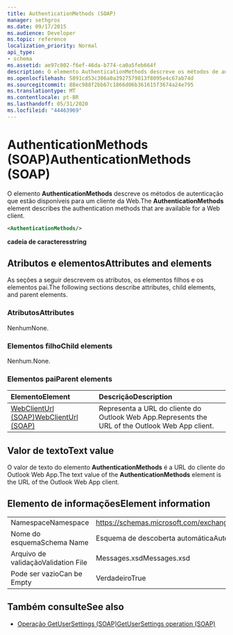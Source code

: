 ```yaml
---
title: AuthenticationMethods (SOAP)
manager: sethgros
ms.date: 09/17/2015
ms.audience: Developer
ms.topic: reference
localization_priority: Normal
api_type:
- schema
ms.assetid: ae97c802-f6ef-46da-b774-ca0a5feb664f
description: O elemento AuthenticationMethods descreve os métodos de autenticação que estão disponíveis para um cliente da Web.
ms.openlocfilehash: 5891cd53c306a0a3927579813f8095e4c67ab74d
ms.sourcegitcommit: 88ec988f2bb67c1866d06b361615f3674a24e795
ms.translationtype: MT
ms.contentlocale: pt-BR
ms.lasthandoff: 05/31/2020
ms.locfileid: "44463969"
---
```

# <a name="authenticationmethods-soap"></a><span data-ttu-id="97143-103">AuthenticationMethods (SOAP)</span><span class="sxs-lookup"><span data-stu-id="97143-103">AuthenticationMethods (SOAP)</span></span>

<span data-ttu-id="97143-104">O elemento **AuthenticationMethods** descreve os métodos de autenticação que estão disponíveis para um cliente da Web.</span><span class="sxs-lookup"><span data-stu-id="97143-104">The **AuthenticationMethods** element describes the authentication methods that are available for a Web client.</span></span> 
  
```XML
<AuthenticationMethods/>
```

 <span data-ttu-id="97143-105">**cadeia de caracteres**</span><span class="sxs-lookup"><span data-stu-id="97143-105">**string**</span></span>
## <a name="attributes-and-elements"></a><span data-ttu-id="97143-106">Atributos e elementos</span><span class="sxs-lookup"><span data-stu-id="97143-106">Attributes and elements</span></span>

<span data-ttu-id="97143-107">As seções a seguir descrevem os atributos, os elementos filhos e os elementos pai.</span><span class="sxs-lookup"><span data-stu-id="97143-107">The following sections describe attributes, child elements, and parent elements.</span></span>
  
### <a name="attributes"></a><span data-ttu-id="97143-108">Atributos</span><span class="sxs-lookup"><span data-stu-id="97143-108">Attributes</span></span>

<span data-ttu-id="97143-109">Nenhum</span><span class="sxs-lookup"><span data-stu-id="97143-109">None.</span></span>
  
### <a name="child-elements"></a><span data-ttu-id="97143-110">Elementos filho</span><span class="sxs-lookup"><span data-stu-id="97143-110">Child elements</span></span>

<span data-ttu-id="97143-111">Nenhum.</span><span class="sxs-lookup"><span data-stu-id="97143-111">None.</span></span>
  
### <a name="parent-elements"></a><span data-ttu-id="97143-112">Elementos pai</span><span class="sxs-lookup"><span data-stu-id="97143-112">Parent elements</span></span>

|<span data-ttu-id="97143-113">**Elemento**</span><span class="sxs-lookup"><span data-stu-id="97143-113">**Element**</span></span>|<span data-ttu-id="97143-114">**Descrição**</span><span class="sxs-lookup"><span data-stu-id="97143-114">**Description**</span></span>|
|:-----|:-----|
|[<span data-ttu-id="97143-115">WebClientUrl (SOAP)</span><span class="sxs-lookup"><span data-stu-id="97143-115">WebClientUrl (SOAP)</span></span>](webclienturl-soap.md) <br/> |<span data-ttu-id="97143-116">Representa a URL do cliente do Outlook Web App.</span><span class="sxs-lookup"><span data-stu-id="97143-116">Represents the URL of the Outlook Web App client.</span></span>  <br/> |
   
## <a name="text-value"></a><span data-ttu-id="97143-117">Valor de texto</span><span class="sxs-lookup"><span data-stu-id="97143-117">Text value</span></span>

<span data-ttu-id="97143-118">O valor de texto do elemento **AuthenticationMethods** é a URL do cliente do Outlook Web App.</span><span class="sxs-lookup"><span data-stu-id="97143-118">The text value of the **AuthenticationMethods** element is the URL of the Outlook Web App client.</span></span> 
  
## <a name="element-information"></a><span data-ttu-id="97143-119">Elemento de informações</span><span class="sxs-lookup"><span data-stu-id="97143-119">Element information</span></span>

|||
|:-----|:-----|
|<span data-ttu-id="97143-120">Namespace</span><span class="sxs-lookup"><span data-stu-id="97143-120">Namespace</span></span>  <br/> |https://schemas.microsoft.com/exchange/2010/Autodiscover  <br/> |
|<span data-ttu-id="97143-121">Nome do esquema</span><span class="sxs-lookup"><span data-stu-id="97143-121">Schema Name</span></span>  <br/> |<span data-ttu-id="97143-122">Esquema de descoberta automática</span><span class="sxs-lookup"><span data-stu-id="97143-122">Autodiscover schema</span></span>  <br/> |
|<span data-ttu-id="97143-123">Arquivo de validação</span><span class="sxs-lookup"><span data-stu-id="97143-123">Validation File</span></span>  <br/> |<span data-ttu-id="97143-124">Messages.xsd</span><span class="sxs-lookup"><span data-stu-id="97143-124">Messages.xsd</span></span>  <br/> |
|<span data-ttu-id="97143-125">Pode ser vazio</span><span class="sxs-lookup"><span data-stu-id="97143-125">Can be Empty</span></span>  <br/> |<span data-ttu-id="97143-126">Verdadeiro</span><span class="sxs-lookup"><span data-stu-id="97143-126">True</span></span>  <br/> |
   
## <a name="see-also"></a><span data-ttu-id="97143-127">Também consulte</span><span class="sxs-lookup"><span data-stu-id="97143-127">See also</span></span>

- [<span data-ttu-id="97143-128">Operação GetUserSettings (SOAP)</span><span class="sxs-lookup"><span data-stu-id="97143-128">GetUserSettings operation (SOAP)</span></span>](getusersettings-operation-soap.md)

